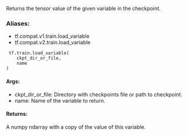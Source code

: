 Returns the tensor value of the given variable in the checkpoint.
### Aliases:
- tf.compat.v1.train.load_variable
- tf.compat.v2.train.load_variable

```
 tf.train.load_variable(
    ckpt_dir_or_file,
    name
)
```
#### Args:
- ckpt_dir_or_file: Directory with checkpoints file or path to checkpoint.
- name: Name of the variable to return.
#### Returns:
A numpy ndarray with a copy of the value of this variable.
